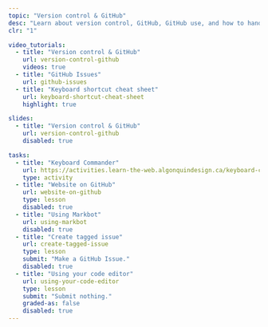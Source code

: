 ```yaml
---
topic: "Version control & GitHub"
desc: "Learn about version control, GitHub, GitHub use, and how to hand in your code work."
clr: "1"

video_tutorials:
  - title: "Version control & GitHub"
    url: version-control-github
    videos: true
  - title: "GitHub Issues"
    url: github-issues
  - title: "Keyboard shortcut cheat sheet"
    url: keyboard-shortcut-cheat-sheet
    highlight: true

slides:
  - title: "Version control & GitHub"
    url: version-control-github
    disabled: true

tasks:
  - title: "Keyboard Commander"
    url: https://activities.learn-the-web.algonquindesign.ca/keyboard-commander/
    type: activity
  - title: "Website on GitHub"
    url: website-on-github
    type: lesson
    disabled: true
  - title: "Using Markbot"
    url: using-markbot
    disabled: true
  - title: "Create tagged issue"
    url: create-tagged-issue
    type: lesson
    submit: "Make a GitHub Issue."
    disabled: true
  - title: "Using your code editor"
    url: using-your-code-editor
    type: lesson
    submit: "Submit nothing."
    graded-as: false
    disabled: true
---
```

